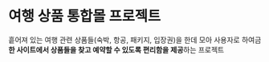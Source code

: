 # 여행 상품 통합몰 프로젝트
흩어져 있는 여행 관련 상품들(숙박, 항공, 패키지, 입장권)을 한데 모아 사용자로 하여금 
**한 사이트에서 상품들을 찾고 예약할 수 있도록 편리함을 제공**하는 프로젝트
